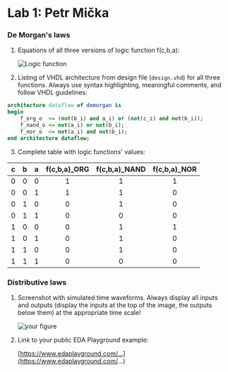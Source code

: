 # Lab 1: Petr Mička

### De Morgan's laws

1. Equations of all three versions of logic function f(c,b,a):

   ![Logic function](images/equations.png)

2. Listing of VHDL architecture from design file (`design.vhd`) for all three functions. Always use syntax highlighting, meaningful comments, and follow VHDL guidelines:

```vhdl
architecture dataflow of demorgan is
begin
    f_org_o  <= (not(b_i) and a_i) or (not(c_i) and not(b_i));
    f_nand_o <= not(a_i) or not(b_i);
    f_nor_o  <= not(a_i) and not(b_i);
end architecture dataflow;
```

3. Complete table with logic functions' values:

| **c** | **b** |**a** | **f(c,b,a)_ORG** | **f(c,b,a)_NAND** | **f(c,b,a)_NOR** |
| :-: | :-: | :-: | :-: | :-: | :-: |
| 0 | 0 | 0 | 1 | 1 | 1 |
| 0 | 0 | 1 | 1 | 1 | 0 |
| 0 | 1 | 0 | 0 | 1 | 0 |
| 0 | 1 | 1 | 0 | 0 | 0 |
| 1 | 0 | 0 | 0 | 1 | 1 |
| 1 | 0 | 1 | 0 | 1 | 0 |
| 1 | 1 | 0 | 0 | 1 | 0 |
| 1 | 1 | 1 | 0 | 0 | 0 |

### Distributive laws

1. Screenshot with simulated time waveforms. Always display all inputs and outputs (display the inputs at the top of the image, the outputs below them) at the appropriate time scale!

   ![your figure](wafefrom.jpg)

2. Link to your public EDA Playground example:

   [https://www.edaplayground.com/...](https://www.edaplayground.com/...)

